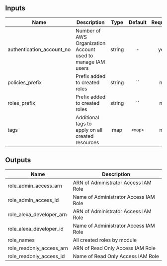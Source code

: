 ## Inputs

| Name | Description | Type | Default | Required |
|------|-------------|:----:|:-----:|:-----:|
| authentication_account_no | Number of AWS Organization Account used to manage IAM users | string | - | yes |
| policies_prefix | Prefix added to created roles | string | `` | no |
| roles_prefix | Prefix added to created roles | string | `` | no |
| tags | Additional tags to apply on all created resources | map | `<map>` | no |

## Outputs

| Name | Description |
|------|-------------|
| role_admin_access_arn | ARN of Administrator Access IAM Role |
| role_admin_access_id | Name of Administrator Access IAM Role |
| role_alexa_developer_arn | ARN of Administrator Access IAM Role |
| role_alexa_developer_id | Name of Administrator Access IAM Role |
| role_names | All created roles by module |
| role_readonly_access_arn | ARN of Read Only Access IAM Role |
| role_readonly_access_id | Name of Read Only Access IAM Role |

